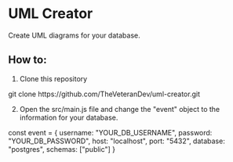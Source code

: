 # UML Creator
Create UML diagrams for your database.

## How to:
1.  Clone this repository
<div data-copyable> git clone https://github.com/TheVeteranDev/uml-creator.git </div>

2.  Open the src/main.js file and change the "event" object to the information for your database.
<div data-copyable>
const event = {
    username: "YOUR_DB_USERNAME", 
    password: "YOUR_DB_PASSWORD", 
    host: "localhost", 
    port: "5432", 
    database: "postgres", 
    schemas: ["public"]
}
</div>